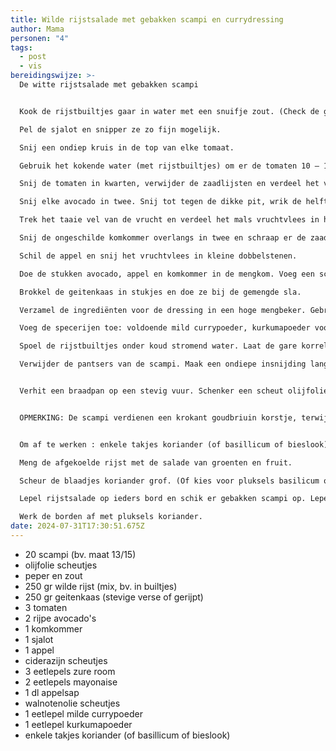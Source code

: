 ```yaml
---
title: Wilde rijstsalade met gebakken scampi en currydressing
author: Mama
personen: "4"
tags:
  - post
  - vis
bereidingswijze: >-
  De witte rijstsalade met gebakken scampi


  Kook de rijstbuiltjes gaar in water met een snuifje zout. (Check de gaartijd op de verpakking.)

  Pel de sjalot en snipper ze zo fijn mogelijk.

  Snij een ondiep kruis in de top van elke tomaat.

  Gebruik het kokende water (met rijstbuiltjes) om er de tomaten 10 – 15 tellen in onder te dompelen. Spoel ze meteen onder koud water en trek de dunne schil eraf met een aardappelmesje.

  Snij de tomaten in kwarten, verwijder de zaadlijsten en verdeel het vruchtvlees in kleine gelijke blokjes en doe ze in de schaal met sjalotsnippers.

  Snij elke avocado in twee. Snij tot tegen de dikke pit, wrik de helften uit elkaar en verwijder die pit.

  Trek het taaie vel van de vrucht en verdeel het mals vruchtvlees in hapklare stukken.

  Snij de ongeschilde komkommer overlangs in twee en schraap er de zaadlijsten uit. Snij de groente in dikke plakjes.

  Schil de appel en snij het vruchtvlees in kleine dobbelstenen.

  Doe de stukken avocado, appel en komkommer in de mengkom. Voeg een scheut fijne olijfolie toe en een scheut ciderazijn. Meng de salade voorzichtig. (De azijn zal voorkomen dat de stukken avocado en appel verkleuren.)

  Brokkel de geitenkaas in stukjes en doe ze bij de gemengde sla.

  Verzamel de ingrediënten voor de dressing in een hoge mengbeker. Gebruik appelsap, ciderazijn, mayonaise, zure room en een scheutje walnotenolie.

  Voeg de specerijen toe: voldoende mild currypoeder, kurkumapoeder voor een extra-gele kleur, versgemalen peper en wat zout. Mix de dressing kort.

  Spoel de rijstbuiltjes onder koud stromend water. Laat de gare korrels zorgvuldig uitlekken.

  Verwijder de pantsers van de scampi. Maak een ondiepe insnijding langs de rug van elke garnaal en verwijder het darmkanaaltje.


  Verhit een braadpan op een stevig vuur. Schenker een scheut olijfolie in en doe de scampi in de pan. Bak ze kort en krachtig op een stevig vuur. Het is een kwestie van minuten. Kruid ze tijdens de bakbeurt met wat versgemalen peper en een snuif zout.


  OPMERKING: De scampi verdienen een krokant goudbriuin korstje, terwijl ze binnenin niet overgaar (en taai) zijn.


  Om af te werken : enkele takjes koriander (of basillicum of bieslook)

  Meng de afgekoelde rijst met de salade van groenten en fruit.

  Scheur de blaadjes koriander grof. (Of kies voor pluksels basilicum of snippers bieslook.

  Lepel rijstsalade op ieders bord en schik er gebakken scampi op. Lepel er een currydressing over en zet de rest van het sausje apart op de tafel.

  Werk de borden af met pluksels koriander.
date: 2024-07-31T17:30:51.675Z
---
```

* 20 scampi (bv. maat 13/15) 
* olijfolie scheutjes 
* peper en zout 
* 250 gr wilde rijst (mix, bv. in builtjes)  
* 250 gr geitenkaas (stevige verse of gerijpt) 
* 3 tomaten 
* 2 rijpe avocado's
* 1 komkommer
* 1 sjalot
* 1 appel
* ciderazijn scheutjes
* 3 eetlepels zure room
* 2 eetlepels mayonaise 
* 1 dl appelsap 
* walnotenolie scheutjes 
* 1 eetlepel milde currypoeder 
* 1 eetlepel kurkumapoeder
* enkele takjes koriander (of basillicum of bieslook)